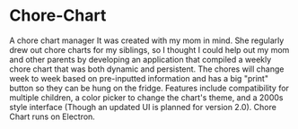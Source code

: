 # Chore-Chart
A chore chart manager
It was created with my mom in mind. She regularly drew out chore charts for my siblings, so I thought I could help out my mom and other parents by developing an application that compiled a weekly chore chart that was both dynamic and persistent. The chores will change week to week based on pre-inputted information and has a big "print" button so they can be hung on the fridge. Features include compatibility for multiple children, a color picker to change the chart's theme, and a 2000s style interface (Though an updated UI is planned for version 2.0). Chore Chart runs on Electron.
